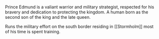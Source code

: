 Prince Edmund is a valiant warrior and military strategist, respected for his bravery and dedication to protecting the kingdom. A human born as the second son of the king and the late queen.

Runs the military effort on the south border residing in [[Stormholm]] most of his time is spent training. 